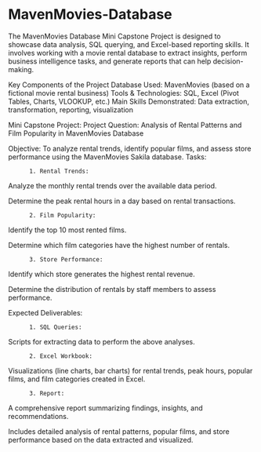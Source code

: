 # MavenMovies-Database
The MavenMovies Database Mini Capstone Project is designed to showcase data analysis, SQL querying, and Excel-based reporting skills. It involves working with a movie rental database to extract insights, perform business intelligence tasks, and generate reports that can help decision-making.


Key Components of the Project
Database Used: MavenMovies (based on a fictional movie rental business)
Tools & Technologies: SQL, Excel (Pivot Tables, Charts, VLOOKUP, etc.)
Main Skills Demonstrated: Data extraction, transformation, reporting, visualization

Mini Capstone Project: Project Question: Analysis of Rental Patterns and Film Popularity in MavenMovies Database


Objective: To analyze rental trends, identify popular films, and assess store performance using the MavenMovies Sakila database.
Tasks:


          1. Rental Trends:

Analyze the monthly rental trends over the available data period.

Determine the peak rental hours in a day based on rental transactions.

          2. Film Popularity:	

Identify the top 10 most rented films.

Determine which film categories have the highest number of rentals.


          3. Store Performance:

Identify which store generates the highest rental revenue.

Determine the distribution of rentals by staff members to assess performance.

Expected Deliverables:


          1. SQL Queries:

Scripts for extracting data to perform the above analyses.

          2. Excel Workbook:	

Visualizations (line charts, bar charts) for rental trends, peak hours, popular films, and film categories created in Excel.

          3. Report:	

A comprehensive report summarizing findings, insights, and recommendations.

Includes detailed analysis of rental patterns, popular films, and store performance based on the data extracted and visualized.

